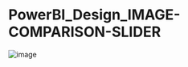 # PowerBI_Design_IMAGE-COMPARISON-SLIDER
![image](https://github.com/user-attachments/assets/8df7bc1b-1aa2-48d7-8714-a6bac607d8bd)
